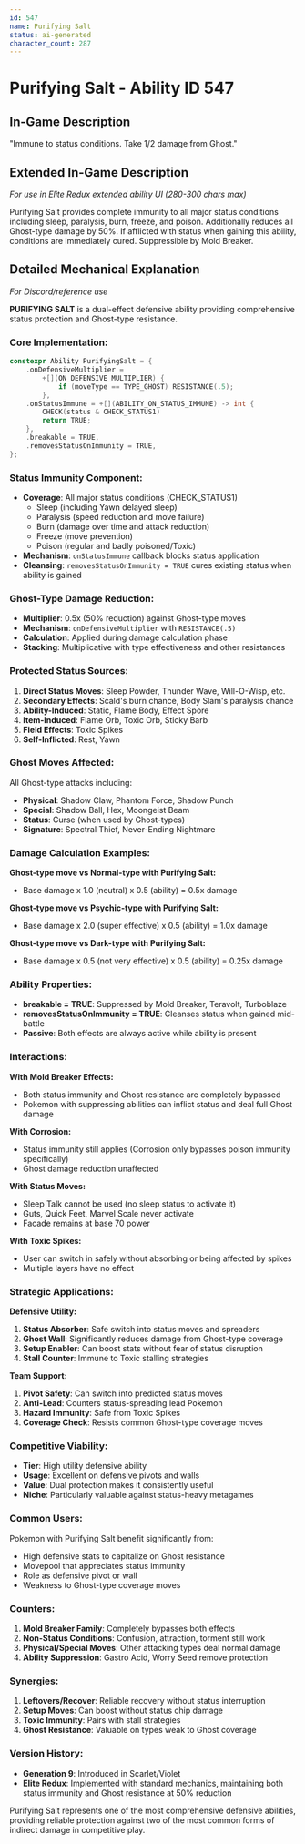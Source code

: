```yaml
---
id: 547
name: Purifying Salt
status: ai-generated
character_count: 287
---
```


# Purifying Salt - Ability ID 547

## In-Game Description
"Immune to status conditions. Take 1/2 damage from Ghost."

## Extended In-Game Description
*For use in Elite Redux extended ability UI (280-300 chars max)*

Purifying Salt provides complete immunity to all major status conditions including sleep, paralysis, burn, freeze, and poison. Additionally reduces all Ghost-type damage by 50%. If afflicted with status when gaining this ability, conditions are immediately cured. Suppressible by Mold Breaker.

## Detailed Mechanical Explanation
*For Discord/reference use*

**PURIFYING SALT** is a dual-effect defensive ability providing comprehensive status protection and Ghost-type resistance.

### Core Implementation:
```cpp
constexpr Ability PurifyingSalt = {
    .onDefensiveMultiplier =
        +[](ON_DEFENSIVE_MULTIPLIER) {
            if (moveType == TYPE_GHOST) RESISTANCE(.5);
        },
    .onStatusImmune = +[](ABILITY_ON_STATUS_IMMUNE) -> int {
        CHECK(status & CHECK_STATUS1)
        return TRUE;
    },
    .breakable = TRUE,
    .removesStatusOnImmunity = TRUE,
};
```

### Status Immunity Component:
- **Coverage**: All major status conditions (CHECK_STATUS1)
  - Sleep (including Yawn delayed sleep)
  - Paralysis (speed reduction and move failure)
  - Burn (damage over time and attack reduction)
  - Freeze (move prevention)
  - Poison (regular and badly poisoned/Toxic)
- **Mechanism**: `onStatusImmune` callback blocks status application
- **Cleansing**: `removesStatusOnImmunity = TRUE` cures existing status when ability is gained

### Ghost-Type Damage Reduction:
- **Multiplier**: 0.5x (50% reduction) against Ghost-type moves
- **Mechanism**: `onDefensiveMultiplier` with `RESISTANCE(.5)`
- **Calculation**: Applied during damage calculation phase
- **Stacking**: Multiplicative with type effectiveness and other resistances

### Protected Status Sources:
1. **Direct Status Moves**: Sleep Powder, Thunder Wave, Will-O-Wisp, etc.
2. **Secondary Effects**: Scald's burn chance, Body Slam's paralysis chance
3. **Ability-Induced**: Static, Flame Body, Effect Spore
4. **Item-Induced**: Flame Orb, Toxic Orb, Sticky Barb
5. **Field Effects**: Toxic Spikes
6. **Self-Inflicted**: Rest, Yawn

### Ghost Moves Affected:
All Ghost-type attacks including:
- **Physical**: Shadow Claw, Phantom Force, Shadow Punch
- **Special**: Shadow Ball, Hex, Moongeist Beam
- **Status**: Curse (when used by Ghost-types)
- **Signature**: Spectral Thief, Never-Ending Nightmare

### Damage Calculation Examples:
**Ghost-type move vs Normal-type with Purifying Salt:**
- Base damage x 1.0 (neutral) x 0.5 (ability) = 0.5x damage

**Ghost-type move vs Psychic-type with Purifying Salt:**
- Base damage x 2.0 (super effective) x 0.5 (ability) = 1.0x damage

**Ghost-type move vs Dark-type with Purifying Salt:**
- Base damage x 0.5 (not very effective) x 0.5 (ability) = 0.25x damage

### Ability Properties:
- **breakable = TRUE**: Suppressed by Mold Breaker, Teravolt, Turboblaze
- **removesStatusOnImmunity = TRUE**: Cleanses status when gained mid-battle
- **Passive**: Both effects are always active while ability is present

### Interactions:

**With Mold Breaker Effects:**
- Both status immunity and Ghost resistance are completely bypassed
- Pokemon with suppressing abilities can inflict status and deal full Ghost damage

**With Corrosion:**
- Status immunity still applies (Corrosion only bypasses poison immunity specifically)
- Ghost damage reduction unaffected

**With Status Moves:**
- Sleep Talk cannot be used (no sleep status to activate it)
- Guts, Quick Feet, Marvel Scale never activate
- Facade remains at base 70 power

**With Toxic Spikes:**
- User can switch in safely without absorbing or being affected by spikes
- Multiple layers have no effect

### Strategic Applications:

**Defensive Utility:**
1. **Status Absorber**: Safe switch into status moves and spreaders
2. **Ghost Wall**: Significantly reduces damage from Ghost-type coverage
3. **Setup Enabler**: Can boost stats without fear of status disruption
4. **Stall Counter**: Immune to Toxic stalling strategies

**Team Support:**
1. **Pivot Safety**: Can switch into predicted status moves
2. **Anti-Lead**: Counters status-spreading lead Pokemon
3. **Hazard Immunity**: Safe from Toxic Spikes
4. **Coverage Check**: Resists common Ghost-type coverage moves

### Competitive Viability:
- **Tier**: High utility defensive ability
- **Usage**: Excellent on defensive pivots and walls
- **Value**: Dual protection makes it consistently useful
- **Niche**: Particularly valuable against status-heavy metagames

### Common Users:
Pokemon with Purifying Salt benefit significantly from:
- High defensive stats to capitalize on Ghost resistance
- Movepool that appreciates status immunity
- Role as defensive pivot or wall
- Weakness to Ghost-type coverage moves

### Counters:
1. **Mold Breaker Family**: Completely bypasses both effects
2. **Non-Status Conditions**: Confusion, attraction, torment still work
3. **Physical/Special Moves**: Other attacking types deal normal damage
4. **Ability Suppression**: Gastro Acid, Worry Seed remove protection

### Synergies:
1. **Leftovers/Recover**: Reliable recovery without status interruption
2. **Setup Moves**: Can boost without status chip damage
3. **Toxic Immunity**: Pairs with stall strategies
4. **Ghost Resistance**: Valuable on types weak to Ghost coverage

### Version History:
- **Generation 9**: Introduced in Scarlet/Violet
- **Elite Redux**: Implemented with standard mechanics, maintaining both status immunity and Ghost resistance at 50% reduction

Purifying Salt represents one of the most comprehensive defensive abilities, providing reliable protection against two of the most common forms of indirect damage in competitive play.